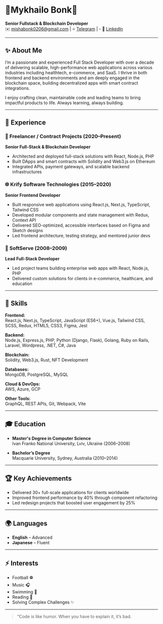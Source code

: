 # 💫Mykhailo Bonk💫

**Senior Fullstack & Blockchain Developer**  
✉️ mishabonk0206@gmail.com | ⭐ [Telegram](https://t.me/code_lover_1122) | - 🔗 [LinkedIn](https://www.linkedin.com/in/mykhailo-bonk-331a46351)  

---

## ✨ About Me

I’m a passionate and experienced Full Stack Developer with over a decade of delivering scalable, high-performance web applications across various industries including healthtech, e-commerce, and SaaS. I thrive in both frontend and backend environments and am deeply engaged in the blockchain space, building decentralized apps with smart contract integrations.

I enjoy crafting clean, maintainable code and leading teams to bring impactful products to life. Always learning, always building.

---

## 💼 Experience

### 🚀 Freelancer / Contract Projects (2020–Present)
**Senior Full-Stack & Blockchain Developer**
- Architected and deployed full-stack solutions with React, Node.js, PHP
- Built DApps and smart contracts with Solidity and Web3.js on Ethereum
- Integrated APIs, payment gateways, and scalable backend infrastructures

### 🌐 Krify Software Technologies (2015–2020)
**Senior Frontend Developer**
- Built responsive web applications using React.js, Next.js, TypeScript, Tailwind CSS
- Developed modular components and state management with Redux, Context API
- Delivered SEO-optimized, accessible interfaces based on Figma and Sketch designs
- Led frontend architecture, testing strategy, and mentored junior devs

### 🏢 SoftServe (2008–2009)
**Lead Full-Stack Developer**
- Led project teams building enterprise web apps with React, Node.js, PHP
- Delivered custom solutions for clients in e-commerce, healthcare, and education

---

## 🧠 Skills

**Frontend:**  
React.js, Next.js, TypeScript, JavaScript (ES6+), Vue.js, Tailwind CSS, SCSS, Redux, HTML5, CSS3, Figma, Jest  

**Backend:**  
Node.js, Express.js, PHP, Python (Django, Flask), Golang, Ruby on Rails, Laravel, Wordpress, .NET, C#, Java  

**Blockchain:**  
Solidity, Web3.js, Rust, NFT Development  

**Databases:**  
MongoDB, PostgreSQL, MySQL  

**Cloud & DevOps:**  
AWS, Azure, GCP  

**Other Tools:**  
GraphQL, REST APIs, Git, Webpack, Vite  

---

## 🎓 Education

- **Master's Degree in Computer Science**  
  Ivan Franko National University, Lviv, Ukraine (2006–2008)

- **Bachelor’s Degree**  
  Macquarie University, Sydney, Australia (2010–2014)

---

## 🏆 Key Achievements

- Delivered 30+ full-scale applications for clients worldwide
- Improved frontend performance by 40% through component refactoring
- Led redesign projects that boosted user engagement by 25%

---

## 🌍 Languages
  
- **English** – Advanced  
- **Japanese** – Fluent

---

## ⚡ Interests

- Football ⚽
- Music 🎧
- Swimming 🤿
- Reading 📖
- Solving Complex Challenges ✨

---

> “Code is like humor. When you have to explain it, it’s bad.
